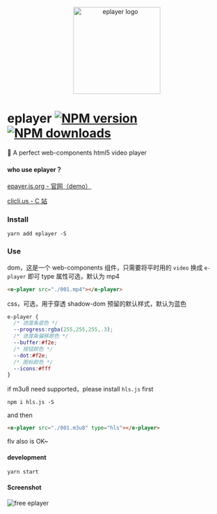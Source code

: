 <p align="center"><img src="http://ww1.sinaimg.cn/large/0065Zy9egy1fvcjfzaa1lj30dw0dwwhe.jpg" alt="eplayer logo" width="200px"></p>


# eplayer   [![NPM version](https://img.shields.io/npm/v/eplayer.svg?style=flat-square)](https://npmjs.com/package/eplayer) [![NPM downloads](https://img.shields.io/npm/dm/eplayer.svg?style=flat-square)](https://npmjs.com/package/eplayer)

:dart: A perfect web-components html5 video player

#### who use eplayer？

[epayer.js.org - 官网（demo）](https://eplayer.js.org/)

[clicli.us - C 站](https://www.clicli.us/)

### Install
```shell
yarn add eplayer -S
```

### Use

dom，这是一个 web-components 组件，只需要将平时用的 `video` 换成 `e-player` 即可
type 属性可选，默认为 mp4

```html
<e-player src="./001.mp4"></e-player>
```
css，可选，用于穿透 shadow-dom 预留的默认样式，默认为蓝色
```css
e-player {
  /* 进度条底色 */
  --progress:rgba(255,255,255,.3);
  /* 进度条偏移颜色 */
  --buffer:#f2e;
  /* 按钮颜色 */
  --dot:#f2e;
  /* 图标颜色 */
  --icons:#fff
}
```

if m3u8 need supported，please install `hls.js` first

```shell
npm i hls.js -S
```
and then
```html
<e-player src="./001.m3u8" type="hls"></e-player>
```
flv also is OK~

#### development

```shell
yarn start
```

#### Screenshot

![free eplayer](https://ws1.sinaimg.cn/mw690/0065Zy9egy1fymn1nwo3ej30rq0fmtid.jpg)
